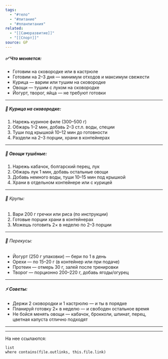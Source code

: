 ```yaml
---
tags:
  - "#тело"
  - "#питание"
  - "#планпитания"
related:
  - "[[Саморазвитие]]"
  - "[[Спорт]]"
source: GP
---
```



##### **✅ Что меняется:**
- Готовим на сковородке или в кастрюле
- Готовим на 2–3 дня — минимум отходов и максимум свежести
- Курица — варим или тушим на сковородке
- Овощи — тушим с луком на сковородке
- Йогурт, творог, яйца — не требуют готовки

---
##### 🍗 Курица на сковородке:
1. Нарежь куриное филе (300–500 г)
2. Обжарь 1–2 мин, добавь 2–3 ст.л. воды, специи
3. Туши под крышкой 10–12 мин до готовности
4. Раздели на 2–3 порции, храни в контейнерах

---

##### 🥦 Овощи тушёные:
1. Нарежь кабачок, болгарский перец, лук 
2. Обжарь лук 1 мин, добавь остальные овощи
3. Добавь немного воды, туши 10–15 мин под крышкой
4. Храни в отдельном контейнере или с курицей

---

###### 🍚 Крупы:
1. Вари 200 г гречки или риса (по инструкции)
2. Готовые порции храни в контейнерах
3. Можешь готовить 2× в неделю по 2–3 порции

---

###### 🧴 Перекусы:
- Йогурт (250 г упаковки) — бери по 1 в день
- Орехи — по 15–20 г (в контейнер или при подаче)
- Протеин — отмерь 30 г, залей после тренировки
- Творог — порционно 200–220 г, добавь ягоды/огурец

---

##### ⚡ Советы:
- Держи 2 сковородки и 1 кастрюлю — и ты в порядке
- Планируй готовку 2× в неделю — и свободен остальное время
- Не бойся менять овощи — кабачок, брокколи, шпинат, перец, цветная капуста отлично подходят

---

  

---
На нее ссылаются:
```dataview
list
where contains(file.outlinks, this.file.link)